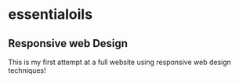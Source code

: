 # essentialoils

## Responsive web Design
This is my first attempt at a full website using
responsive web design techniques!

